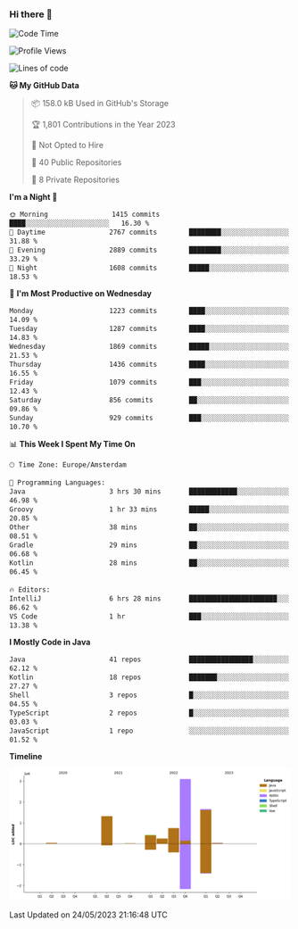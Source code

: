 ### Hi there 👋


<!--START_SECTION:waka-->
![Code Time](http://img.shields.io/badge/Code%20Time-3%2C222%20hrs%2027%20mins-blue)

![Profile Views](http://img.shields.io/badge/Profile%20Views-3-blue)

![Lines of code](https://img.shields.io/badge/From%20Hello%20World%20I%27ve%20Written-7.6%20million%20lines%20of%20code-blue)

**🐱 My GitHub Data** 

> 📦 158.0 kB Used in GitHub's Storage 
 > 
> 🏆 1,801 Contributions in the Year 2023
 > 
> 🚫 Not Opted to Hire
 > 
> 📜 40 Public Repositories 
 > 
> 🔑 8 Private Repositories 
 > 
**I'm a Night 🦉** 

```text
🌞 Morning                1415 commits        ████░░░░░░░░░░░░░░░░░░░░░   16.30 % 
🌆 Daytime                2767 commits        ████████░░░░░░░░░░░░░░░░░   31.88 % 
🌃 Evening                2889 commits        ████████░░░░░░░░░░░░░░░░░   33.29 % 
🌙 Night                  1608 commits        █████░░░░░░░░░░░░░░░░░░░░   18.53 % 
```
📅 **I'm Most Productive on Wednesday** 

```text
Monday                   1223 commits        ████░░░░░░░░░░░░░░░░░░░░░   14.09 % 
Tuesday                  1287 commits        ████░░░░░░░░░░░░░░░░░░░░░   14.83 % 
Wednesday                1869 commits        █████░░░░░░░░░░░░░░░░░░░░   21.53 % 
Thursday                 1436 commits        ████░░░░░░░░░░░░░░░░░░░░░   16.55 % 
Friday                   1079 commits        ███░░░░░░░░░░░░░░░░░░░░░░   12.43 % 
Saturday                 856 commits         ██░░░░░░░░░░░░░░░░░░░░░░░   09.86 % 
Sunday                   929 commits         ███░░░░░░░░░░░░░░░░░░░░░░   10.70 % 
```


📊 **This Week I Spent My Time On** 

```text
🕑︎ Time Zone: Europe/Amsterdam

💬 Programming Languages: 
Java                     3 hrs 30 mins       ████████████░░░░░░░░░░░░░   46.98 % 
Groovy                   1 hr 33 mins        █████░░░░░░░░░░░░░░░░░░░░   20.85 % 
Other                    38 mins             ██░░░░░░░░░░░░░░░░░░░░░░░   08.51 % 
Gradle                   29 mins             ██░░░░░░░░░░░░░░░░░░░░░░░   06.68 % 
Kotlin                   28 mins             ██░░░░░░░░░░░░░░░░░░░░░░░   06.45 % 

🔥 Editors: 
IntelliJ                 6 hrs 28 mins       ██████████████████████░░░   86.62 % 
VS Code                  1 hr                ███░░░░░░░░░░░░░░░░░░░░░░   13.38 % 
```

**I Mostly Code in Java** 

```text
Java                     41 repos            ████████████████░░░░░░░░░   62.12 % 
Kotlin                   18 repos            ███████░░░░░░░░░░░░░░░░░░   27.27 % 
Shell                    3 repos             █░░░░░░░░░░░░░░░░░░░░░░░░   04.55 % 
TypeScript               2 repos             █░░░░░░░░░░░░░░░░░░░░░░░░   03.03 % 
JavaScript               1 repo              ░░░░░░░░░░░░░░░░░░░░░░░░░   01.52 % 
```



**Timeline**

![Lines of Code chart](https://raw.githubusercontent.com/powercasgamer/powercasgamer/master/assets/bar_graph.png)


 Last Updated on 24/05/2023 21:16:48 UTC
<!--END_SECTION:waka-->
